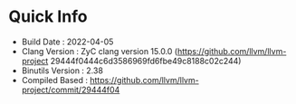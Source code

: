 # Quick Info
* Build Date : 2022-04-05
* Clang Version : ZyC clang version 15.0.0 (https://github.com/llvm/llvm-project 29444f0444c6d3586969fd6fbe49c8188c02c244)
* Binutils Version : 2.38
* Compiled Based : https://github.com/llvm/llvm-project/commit/29444f04

